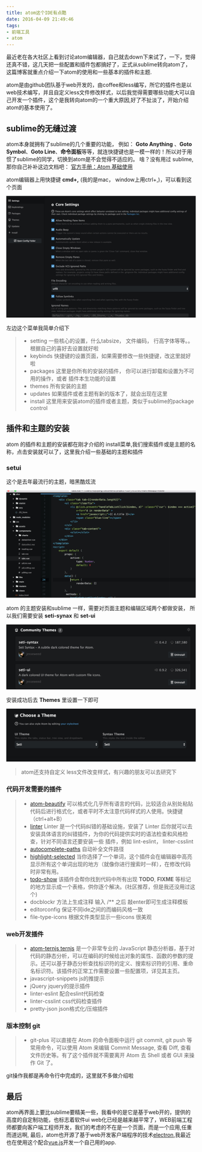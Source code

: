 ```yaml
---
title: atom这个IDE有点酷
date: 2016-04-09 21:49:46
tags:
- 前端工具
- atom
---
```


最近老在各大社区上看到讨论atom编辑器，自己就去down下来试了，一下，觉得还真不错，这几天把一些配置和插件包都搞好了，正式从sublime转向atom了，这篇博客就重点介绍一下atom的使用和一些基本的插件和主题.

atom是由github团队基于web开发的，由coffee和less编写，所它的插件也是以 web技术编写，并且自定义less文件修改样式，以后我觉得需要哪些功能大可以自己开发一个插件，这个是我转向atom的一个重大原因,好了不扯淡了，开始介绍atom的基本使用了。
<!--more-->
## sublime的无缝过渡

atom本身就拥有了sublime的几个重要的功能， 例如： **Goto Anything** 、**Goto Symbol**、**Goto Line**、**命令面板**等等，就连快捷键也是一模一样的！所以对于用惯了sublime的同学，切换到atom是不会觉得不适应的。 啥？没有用过 sublime, 那你自己补补这边文档吧： [官方手册：Atom 基础使用](https://atom-china.org/t/guan-fang-shou-ce-atom-ji-chu-shi-yong/62)


atom编辑器上用快捷键 **cmd+,** (我的是mac， window上用ctrl+,)，可以看到这个页面

![setting](/images/setting.png)

左边这个菜单我简单介绍下

> * setting 一些核心的设置，什么tabsize， 文件编码， 行高字体等等。。根据自己的喜好去设置就好啦
> * keybinds 快捷键的设置页面，如果需要修改一些快捷键，改这里就好啦
> * packages 这里是你所有的安装的插件， 你可以进行卸载和设置为不可用的操作，或者 插件本生功能的设置
> * themes  所有安装的主题
> * updates 如果插件或者主题有新的版本了，就会出现在这里
> * install 这里用来安装atom的插件或者主题，类似于sublime的package control

## 插件和主题的安装

atom 的插件和主题的安装都在刚才介绍的 install菜单,我们搜索插件或是主题的名称，点击安装就可以了，这里我介绍一些基础的主题和插件

### setui

这个是去年最流行的主题，暗黑酷炫流

![setui](/images/setui.png)

atom 的主题安装和sublime 一样，需要对页面主题和编辑区域两个都做安装， 所以我们需要安装 **seti-synax** 和 **set-ui**

![theme](/images/theme.png)

安装成功后去 **Themes** 里设置一下即可

![set-theme](/images/set-theme.png)

> atom还支持自定义 less文件改变样式，有兴趣的朋友可以去研究下

### 代码开发需要的插件

> * [atom-beautify](https://atom.io/packages/atom-beautify) 可以格式化几乎所有语言的代码，比较适合从别处粘贴代码后进行格式化，或者平时不太注意代码样式的人使用。快捷键（ctrl+alt+B）
> * [linter]( https://atom.io/packages/linter) Linter 是一个代码纠错的基础设施，安装了 Linter 后你就可以去安装具体语言的纠错插件，为你的代码提供实时的语法检查和风格检查，针对不同语言还要安装一些 插件，例如 lint-eslint， linter-csslint
> * [autocomplete-paths](https://atom.io/packages/autocomplete-paths) 自动补全文件路径
> * [highlight-selected](https://atom.io/packages/highlight-selected) 当你选择了一个单词，这个插件会在编辑器中高亮显示所有这个单词出现的地方（就像你进行搜索时一样），在修改代码时非常有用。
> * [todo-show](https://atom.io/packages/todo-show) 该插件会帮你找到代码中所有出现 **TODO**, **FIXME** 等标记的地方显示成一个表格，供你逐个解决。(社区推荐，但是我还没用过这个)
> * docblockr 方法上生成注释 输入 /** 之后 敲enter即可生成注释模板
> * editorconfig 保证不同ide之间的而编码风格一致
> * file-type-icons 根据文件类型显示一些icons 很美观

### web开发插件

> * [atom-ternjs ternjs]( https://atom.io/packages/atom-ternjs) 是一个非常专业的 JavaScript 静态分析器，基于对代码的静态分析，可以在编码的时候给出对象的属性、函数的参数的提示。还可以基于静态分析查找标识符的定义、搜索标识符的引用、重命名标识符。该插件的正常工作需要设置一些配置项，详见其主页。
> * javascript-snippets js的推提示
> * jQuery       jquery的提示插件
> * linter-eslint  配合eslint代码检查
> * linter-csslint css代码检查插件
> * pretty-json json格式化/压缩插件

### 版本控制 git

> * git-plus 可以直接在 Atom 的命令面板中运行 git commit, git push 等常用命令，可以使用 Atom 来编辑 Commit Message, 查看 Diff, 查看文件历史等。有了这个插件就不需要离开 Atom 去 Shell 或者 GUI 来操作 Git 了。

git操作我都是再命令行中完成的，这里就不多做介绍啦

## 最后
atom再界面上要比sublime要精美一些，我看中的是它是基于web开的，提供的高度的自定制功能，也标志着软件ui web化已经是越来越平常了，WEB前端工程师都要向客户端工程师开发，我们的考虑的不在是一个页面，而是一个应用,任重而道远啊,
最后，atom也开源了基于web开发客户端程序的技术[electron](http://electron.atom.io/),我最近也在使用这个配合[vue.js](http://cn.vuejs.org/)开发一个自己用的app.


